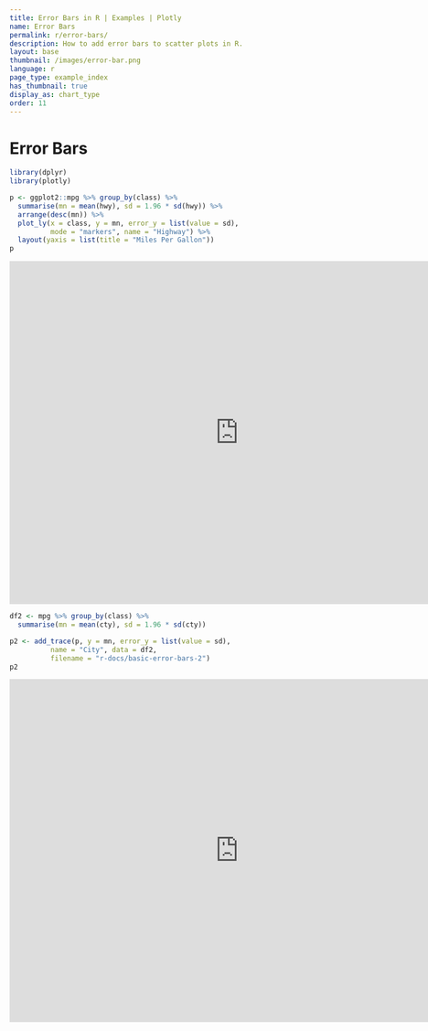 ```yaml
---
title: Error Bars in R | Examples | Plotly
name: Error Bars
permalink: r/error-bars/
description: How to add error bars to scatter plots in R.
layout: base
thumbnail: /images/error-bar.png
language: r
page_type: example_index
has_thumbnail: true
display_as: chart_type
order: 11
---
```



# Error Bars


```r
library(dplyr)
library(plotly)

p <- ggplot2::mpg %>% group_by(class) %>%
  summarise(mn = mean(hwy), sd = 1.96 * sd(hwy)) %>%
  arrange(desc(mn)) %>%
  plot_ly(x = class, y = mn, error_y = list(value = sd),
          mode = "markers", name = "Highway") %>%
  layout(yaxis = list(title = "Miles Per Gallon"))
p
```

<iframe height="600" id="igraph" scrolling="no" seamless="seamless" src="https://plot.ly/~RPlotBot/213.embed" width="800" frameBorder="0"></iframe>

```r
df2 <- mpg %>% group_by(class) %>%
  summarise(mn = mean(cty), sd = 1.96 * sd(cty))

p2 <- add_trace(p, y = mn, error_y = list(value = sd),
          name = "City", data = df2,
          filename = "r-docs/basic-error-bars-2")
p2
```

<iframe height="600" id="igraph" scrolling="no" seamless="seamless" src="https://plot.ly/~RPlotBot/531.embed" width="800" frameBorder="0"></iframe>
